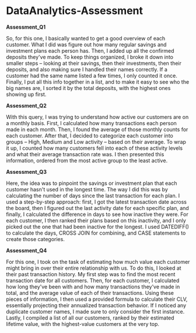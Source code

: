 # DataAnalytics-Assessment

**Assessment_Q1**

So, for this one, I basically wanted to get a good overview of each customer. What I did was figure out 
how many regular savings and investment plans each person has. Then, I added up all the confirmed 
deposits they've made. To keep things organized, I broke it down into smaller steps – looking at their 
savings, then their investments, then their deposits, and also making sure I handled their names 
correctly. If a customer had the same name listed a few times, I only counted it once. Finally, I put 
all this info together in a list, and to make it easy to see who the big names are, I sorted it by 
the total deposits, with the highest ones showing up first.

**Assessment_Q2**

With this query, I was trying to understand how active our customers are on a monthly basis. First, I 
calculated how many transactions each person made in each month. Then, I found the average of those 
monthly counts for each customer. After that, I decided to categorize each customer into groups – High, 
Medium and Low activity – based on their average. To wrap it up, I counted how many customers fell into 
each of these activity levels and what their average transaction rate was. I then presented this 
information, ordered from the most active group to the least active.

**Assessment_Q3**

Here, the idea was to pinpoint the savings or investment plan that each customer hasn't used in the 
longest time. The way I did this was by calculating the number of days since the last transaction for 
each plan. I used a step-by-step approach: first, I got the latest transaction date across the board, 
then I figured out the last activity date for each specific plan, and finally, I calculated the 
difference in days to see how inactive they were. For each customer, I then ranked their plans based on 
this inactivity, and I only picked out the one that had been inactive for the longest. I used DATEDIFF()
to calculate the days, CROSS JOIN for combining, and CASE statements to create those categories.

**Assessment_Q4**

For this one, I took on the task of estimating how much value each customer might bring in over their 
entire relationship with us. To do this, I looked at their past transaction history. My first step was 
to find the most recent transaction date for all customers. Then, for each customer, I calculated how 
long they've been with and how many transactions they've made in total, and the average value of each 
of their transactions. Using these pieces of information, I then used a provided formula to calculate 
their CLV, essentially projecting their annualized transaction behavior. If I noticed any duplicate customer 
names, I made sure to only consider the first instance. Lastly, I compiled a list of all our customers, 
ranked by their estimated lifetime value, with the highest-value customers at the very top.

